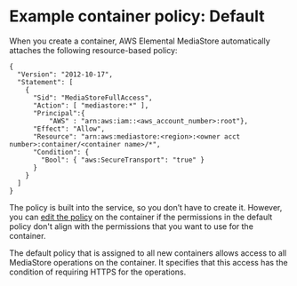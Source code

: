 # Example container policy: Default<a name="policies-examples-default"></a>

When you create a container, AWS Elemental MediaStore automatically attaches the following resource\-based policy: 

```
{
  "Version": "2012-10-17",
  "Statement": [
    {
      "Sid": "MediaStoreFullAccess",
      "Action": [ "mediastore:*" ],
      "Principal":{
          "AWS" : "arn:aws:iam::<aws_account_number>:root"},
      "Effect": "Allow",
      "Resource": "arn:aws:mediastore:<region>:<owner acct number>:container/<container name>/*",
      "Condition": {
        "Bool": { "aws:SecureTransport": "true" }
      }
    }
  ]
}
```

The policy is built into the service, so you don’t have to create it\. However, you can [edit the policy](policies-edit.md) on the container if the permissions in the default policy don't align with the permissions that you want to use for the container\.

The default policy that is assigned to all new containers allows access to all MediaStore operations on the container\. It specifies that this access has the condition of requiring HTTPS for the operations\.